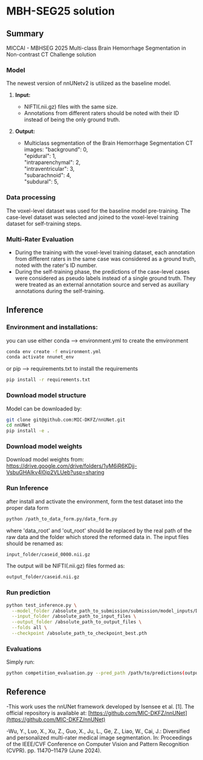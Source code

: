 # MBH-SEG25 solution
## Summary
MICCAI - MBHSEG 2025 Multi-class Brain Hemorrhage Segmentation in Non-contrast CT Challenge solution

### Model

The newest version of nnUNetv2 is utilized as the baseline model. 

1. **Input:**
   - NIFTI(.nii.gz) files with the same size.
   - Annotations from different raters should be noted with their ID instead of being the only ground truth.

2. **Output:**
   - Multiclass segmentation of the Brain Hemorrhage Segmentation CT images:
     "background": 0,  
     "epidural": 1,  
     "intraparenchymal": 2,  
     "intraventricular": 3,  
     "subarachnoid": 4,  
     "subdural": 5, 

### Data processing

The voxel-level dataset was used for the baseline model pre-training. The case-level dataset was selected and joined to the voxel-level training dataset for self-training steps.

### Multi-Rater Evaluation

   - During the training with the voxel-level training dataset, each annotation from different raters in the same case was considered as a ground truth, noted with the rater's ID number.
   - During the self-training phase, the predictions of the case-level cases were considered as pseudo labels instead of a single ground truth. They were treated as an external annotation source and served as auxiliary annotations during the self-training.

## Inference

### Environment and installations:
you can use either conda --> environment.yml to create the emvironment
```bash
conda env create -f environment.yml
conda activate nnunet_env
 ```
or pip --> requirements.txt to install the requirements
```bash
pip install -r requirements.txt
```

### Download model structure
Model can be downloaded by:
```bash
git clone git@github.com:MIC-DKFZ/nnUNet.git
cd nnUNet
pip install -e .
 ```

### Download model weights
Download model weights from:
https://drive.google.com/drive/folders/1yM6iR6KDjj-VsbuGHAIkv4l0ip2VLUeb?usp=sharing

### Run Inference
after install and activate the environment, form the test dataset into the proper data form
```bash
python /path_to_data_form.py/data_form.py
```
where 'data_root' and  'out_root' should be replaced by the real path of the raw data and the folder which stored the reformed data in.
The input files should be renamed as:
```bash
input_folder/caseid_0000.nii.gz
```
The output will be NIFTI(.nii.gz) files formed as:
```bash
output_folder/caseid.nii.gz
```

### Run prediction
```bash
python test_inference.py \
  --model_folder /absolute_path_to_submission/submission/model_inputs/Dataset888_weak/nnUNetTrainer__nnUNetPlans__3d_fullres/fold_all \
  --input_folder /absolute_path_to_input_files \
  --output_folder /absolute_path_to_output_files \
  --folds all \
  --checkpoint /absolute_path_to_checkpoint_best.pth

```

### Evaluations
Simply run:
```bash
python competition_evaluation.py --pred_path /path/to/predictions(output files path) --gt_path /path/to/annotations
```

## Reference
-This work uses the nnUNet framework developed by Isensee et al. [1]. The official repository is available at: [https://github.com/MIC-DKFZ/nnUNet](https://github.com/MIC-DKFZ/nnUNet)

-Wu, Y., Luo, X., Xu, Z., Guo, X., Ju, L., Ge, Z., Liao, W., Cai, J.: Diversified and personalized multi-rater medical image segmentation. In: Proceedings of the IEEE/CVF Conference on Computer Vision and Pattern Recognition (CVPR). pp. 11470–11479 (June 2024).
